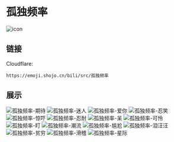 # 孤独频率
![icon](https://emoji.shojo.cn/bili/src/孤独频率/icon.png)
## 链接
Cloudflare:
```
https://emoji.shojo.cn/bili/src/孤独频率
```
## 展示
![孤独频率-期待](https://emoji.shojo.cn/bili/src/孤独频率/孤独频率-期待.png)
![孤独频率-迷人](https://emoji.shojo.cn/bili/src/孤独频率/孤独频率-迷人.png)
![孤独频率-爱你](https://emoji.shojo.cn/bili/src/孤独频率/孤独频率-爱你.png)
![孤独频率-忍笑](https://emoji.shojo.cn/bili/src/孤独频率/孤独频率-忍笑.png)
![孤独频率-惊吓](https://emoji.shojo.cn/bili/src/孤独频率/孤独频率-惊吓.png)
![孤独频率-忍耐](https://emoji.shojo.cn/bili/src/孤独频率/孤独频率-忍耐.png)
![孤独频率-呆](https://emoji.shojo.cn/bili/src/孤独频率/孤独频率-呆.png)
![孤独频率-可怜](https://emoji.shojo.cn/bili/src/孤独频率/孤独频率-可怜.png)
![孤独频率-盯](https://emoji.shojo.cn/bili/src/孤独频率/孤独频率-盯.png)
![孤独频率-潮流](https://emoji.shojo.cn/bili/src/孤独频率/孤独频率-潮流.png)
![孤独频率-尴尬](https://emoji.shojo.cn/bili/src/孤独频率/孤独频率-尴尬.png)
![孤独频率-泪汪汪](https://emoji.shojo.cn/bili/src/孤独频率/孤独频率-泪汪汪.png)
![孤独频率-贫穷](https://emoji.shojo.cn/bili/src/孤独频率/孤独频率-贫穷.png)
![孤独频率-滑稽](https://emoji.shojo.cn/bili/src/孤独频率/孤独频率-滑稽.png)
![孤独频率-星际](https://emoji.shojo.cn/bili/src/孤独频率/孤独频率-星际.png)
